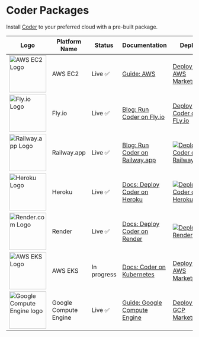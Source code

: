 # Coder Packages

Install [Coder](https://github.com/coder/coder) to your preferred cloud with a pre-built package.

| Logo                                                                                     | Platform Name         | Status      | Documentation                                                                                    | Deploy                                                                                                                                         |
| ---------------------------------------------------------------------------------------- | --------------------- | ----------- | ------------------------------------------------------------------------------------------------ | ---------------------------------------------------------------------------------------------------------------------------------------------- |
| <img src="./assets/ec2.svg" alt="AWS EC2 Logo" width="100" height="100" />               | AWS EC2               | Live ✅     | [Guide: AWS](https://coder.com/docs/v2/latest/platforms/aws)                               | [Deploy from AWS Marketplace](https://aws.amazon.com/marketplace/pp/prodview-5gxjyur2vc7rg?sr=0-2&ref_=beagle&applicationId=AWSMPContessa)     |
| <img src="./assets/fly.io.svg" alt="Fly.io Logo" width="100" height="100" />             | Fly.io                | Live ✅     | [Blog: Run Coder on Fly.io](https://coder.com/blog/remote-developer-environments-on-fly-io)      | [Deploy Coder on FLy.io](https://coder.com/blog/remote-developer-environments-on-fly-io)                                                       |
| <img src="./assets/railway.svg" alt="Railway.app Logo" width="100" height="100" />       | Railway.app           | Live ✅     | [Blog: Run Coder on Railway.app](https://coder.com/blog/deploy-coder-on-railway-app)             | [![Deploy Coder on Railway](https://railway.app/button.svg)](https://railway.app/template/coder?referralCode=tfH8Uw)                          |
| <img src="./assets/heroku.svg" alt="Heroku Logo" width="100" height="100" />             | Heroku                | Live ✅     | [Docs: Deploy Coder on Heroku](./heroku/README.md)                                               | [![Deploy Coder on Heroku](https://www.herokucdn.com/deploy/button.svg)](https://heroku.com/deploy?template=https://github.com/vincenciusgeraldo/coder) |
| <img src="./assets/render.png"  alt="Render.com Logo" width="100" height="100" />        | Render                | Live ✅     | [Docs: Deploy Coder on Render](./render/README.md)                                               | [![Deploy to Render](https://render.com/images/deploy-to-render-button.svg)](https://render.com/deploy?repo=https://github.com/vincenciusgeraldo/coder) |
| <img src="./assets/eks.svg" alt="AWS EKS Logo" width="100" height="100" />               | AWS EKS               | In progress | [Docs: Coder on Kubernetes](https://coder.com/docs/v2/latest/install/kubernetes)                 | [Deploy from AWS Marketplace](https://example.com)                                                                                             |
| <img src="./assets/gce.svg" alt="Google Compute Engine logo" width="100" height="100" /> | Google Compute Engine | Live ✅     | [Guide: Google Compute Engine](https://coder.com/docs/v2/latest/platforms/gcp) |  [Deploy from GCP Marketplace](https://console.cloud.google.com/marketplace/product/coder-enterprise-market-public/coder-v2)                                                                                                                                              |
